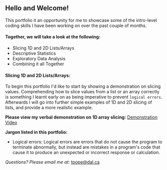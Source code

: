 ## Hello and Welcome!
This portfolio it an opportunity for me to showcase some of the intro-level coding skills I have been working on over the past couple of months. 

#### Together, we will take a look at the following:
- Slicing 1D and 2D Lists/Arrays
- Descriptive Statistics
- Exploratory Data Analysis
- Combining it all Together

#### Slicing 1D and 2D Lists/Arrays:
To begin this portfolio I'd like to start by showing a demonstration on slicing values. Comprehending how to slice values from a list or an array correctly is something I learnt early on as being imperative to prevent `logical errors`. Afterwards I will go into further simple examples of 1D and 2D slicing of lists, and provide a more realistic example. 

**Please view my verbal demonstration on 1D array slicing:** [Demonstration Video](https://web.microsoftstream.com/video/74a2f817-cb5b-4a93-a108-637a08793719)

**Jargon listed in this portfolio:**
- Logical errors: Logical errors are errors that do not cause the program to terminate abnormally, but instead are mistakes in a program's code that cause it to produce an unexpected or incorrect response or calculation. 

_Questions? Please email me at_: [tpope@dal.ca](mailto:th781530@dal.ca)
